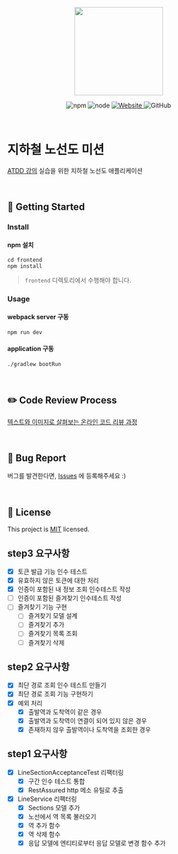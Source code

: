 <p align="center">
    <img width="200px;" src="https://raw.githubusercontent.com/woowacourse/atdd-subway-admin-frontend/master/images/main_logo.png"/>
</p>
<p align="center">
  <img alt="npm" src="https://img.shields.io/badge/npm-%3E%3D%205.5.0-blue">
  <img alt="node" src="https://img.shields.io/badge/node-%3E%3D%209.3.0-blue">
  <a href="https://edu.nextstep.camp/c/R89PYi5H" alt="nextstep atdd">
    <img alt="Website" src="https://img.shields.io/website?url=https%3A%2F%2Fedu.nextstep.camp%2Fc%2FR89PYi5H">
  </a>
  <img alt="GitHub" src="https://img.shields.io/github/license/next-step/atdd-subway-service">
</p>

<br>

# 지하철 노선도 미션
[ATDD 강의](https://edu.nextstep.camp/c/R89PYi5H) 실습을 위한 지하철 노선도 애플리케이션

<br>

## 🚀 Getting Started

### Install
#### npm 설치
```
cd frontend
npm install
```
> `frontend` 디렉토리에서 수행해야 합니다.

### Usage
#### webpack server 구동
```
npm run dev
```
#### application 구동
```
./gradlew bootRun
```
<br>

## ✏️ Code Review Process
[텍스트와 이미지로 살펴보는 온라인 코드 리뷰 과정](https://github.com/next-step/nextstep-docs/tree/master/codereview)

<br>

## 🐞 Bug Report

버그를 발견한다면, [Issues](https://github.com/next-step/atdd-subway-service/issues) 에 등록해주세요 :)

<br>

## 📝 License

This project is [MIT](https://github.com/next-step/atdd-subway-service/blob/master/LICENSE.md) licensed.

## step3 요구사항
- [X] 토큰 발급 기능 인수 테스트
- [X] 유효하지 않은 토큰에 대한 처리
- [X] 인증이 포함된 내 정보 조회 인수테스트 작성
- [ ] 인증이 포함된 즐겨찾기 인수테스트 작성
- [ ] 즐겨찾기 기능 구현
  - [ ] 즐겨찾기 모델 설계 
  - [ ] 즐겨찾기 추가
  - [ ] 즐겨찾기 목록 조회
  - [ ] 즐겨찾기 삭제

## step2 요구사항
- [X] 최단 경로 조회 인수 테스트 만들기
- [X] 최단 경로 조회 기능 구현하기
- [X] 예외 처리
  - [X] 출발역과 도착역이 같은 경우
  - [X] 출발역과 도착역이 연결이 되어 있지 않은 경우
  - [X] 존재하지 않우 출발역이나 도착역을 조회한 경우

## step1 요구사항
- [X] LineSectionAcceptanceTest 리팩터링
  - [X] 구간 인수 테스트 통합
  - [X] RestAssured http 메소 유틸로 추출
- [X] LineService 리팩터링 
  - [X] Sections 모델 추가
  - [X] 노선에서 역 목록 불러오기
  - [X] 역 추가 함수
  - [X] 역 삭제 함수
  - [X] 응답 모델에 엔티티로부터 응답 모델로 변경 함수 추가